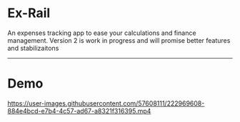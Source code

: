 # Ex-Rail
 An expenses tracking app to ease your calculations and finance management. Version 2 is work in progress and will promise better features and stabilizaitons
<hr>

# Demo
https://user-images.githubusercontent.com/57608111/222969608-884e4bcd-e7b4-4c57-ad67-a8321f316395.mp4


